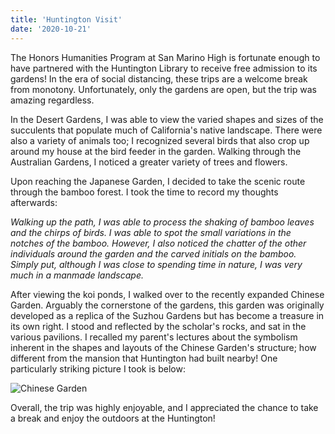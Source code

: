 ```yaml
---
title: 'Huntington Visit'
date: '2020-10-21'
---
```


The Honors Humanities Program at San Marino High is fortunate enough to have partnered with the Huntington Library to receive free admission to its gardens! In the era of social distancing, these trips are a welcome break from monotony. Unfortunately, only the gardens are open, but the trip was amazing regardless.

In the Desert Gardens, I was able to view the varied shapes and sizes of the succulents that populate much of California's native landscape. There were also a variety of animals too; I recognized several birds that also crop up around my house at the bird feeder in the garden. Walking through the Australian Gardens, I noticed a greater variety of trees and flowers.

Upon reaching the Japanese Garden, I decided to take the scenic route through the bamboo forest. I took the time to record my thoughts afterwards:

*Walking up the path, I was able to process the shaking of bamboo leaves and the chirps of birds. I was able to spot the small variations in the notches of the bamboo. However, I also noticed the chatter of the other individuals around the garden and the carved initials on the bamboo. Simply put, although I was close to spending time in nature, I was very much in a manmade landscape.*

After viewing the koi ponds, I walked over to the recently expanded Chinese Garden. Arguably the cornerstone of the gardens, this garden was originally developed as a replica of the Suzhou Gardens but has become a treasure in its own right. I stood and reflected by the scholar's rocks, and sat in the various pavilions. I recalled my parent's lectures about the symbolism inherent in the shapes and layouts of the Chinese Garden's structure; how different from the mansion that Huntington had built nearby! One particularly striking picture I took is below:

![Chinese Garden](/huntington/chinese.jpg)

Overall, the trip was highly enjoyable, and I appreciated the chance to take a break and enjoy the outdoors at the Huntington!
